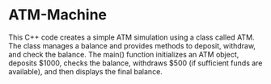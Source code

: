 # ATM-Machine

This C++ code creates a simple ATM simulation using a class called ATM. The class manages a balance and provides methods to deposit, withdraw, and check the balance. The main() function initializes an ATM object, deposits $1000, checks the balance, withdraws $500 (if sufficient funds are available), and then displays the final balance.
